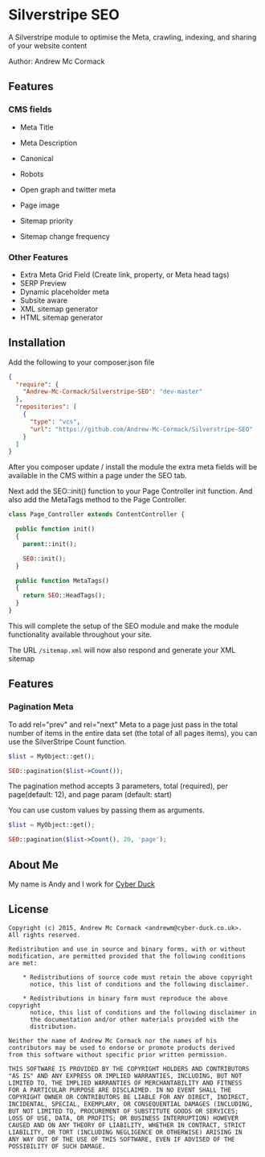 # Silverstripe SEO
A Silverstripe module to optimise the Meta, crawling, indexing, and sharing of your website content

Author: Andrew Mc Cormack

## Features

### CMS fields
  - Meta Title
  - Meta Description
  - Canonical
  - Robots
  - Open graph and twitter meta
  - Page image

  - Sitemap priority
  - Sitemap change frequency

### Other Features
  - Extra Meta Grid Field (Create link, property, or Meta head tags)
  - SERP Preview
  - Dynamic placeholder meta
  - Subsite aware
  - XML sitemap generator
  - HTML sitemap generator

## Installation

Add the following to your composer.json file

```json
{  
  "require": {  
    "Andrew-Mc-Cormack/Silverstripe-SEO": "dev-master"
  },  
  "repositories": [  
    {  
      "type": "vcs",  
      "url": "https://github.com/Andrew-Mc-Cormack/Silverstripe-SEO"  
    }  
  ]  
}
```

After you composer update / install the module the extra meta fields will be available in the CMS within a page under the SEO tab.

Next add the SEO::init() function to your Page Controller init function.
And also add the MetaTags method to the Page Controller.

```php
class Page_Controller extends ContentController {

  public function init()
  {
    parent::init();

    SEO::init();
  }

  public function MetaTags()
  {
    return SEO::HeadTags();
  }
}
```

This will complete the setup of the SEO module and make the module functionality available throughout your site.

The URL ```/sitemap.xml``` will now also respond and generate your XML sitemap

## Features

### Pagination Meta

To add rel="prev" and rel="next" Meta to a page just pass in the total number of items in the entire data set (the total of all pages items), you can use the SilverStripe Count function.

```php
$list = MyObject::get();

SEO::pagination($list->Count());
```

The pagination method accepts 3 parameters, total (required), per page(default: 12), and page param (default: start)

You can use custom values by passing them as arguments.

```php
$list = MyObject::get();

SEO::pagination($list->Count(), 20, 'page');
```

## About Me
My name is Andy and I work for [Cyber Duck](https://www.cyber-duck.co.uk/)

## License

    Copyright (c) 2015, Andrew Mc Cormack <andrewm@cyber-duck.co.uk>.
    All rights reserved.

    Redistribution and use in source and binary forms, with or without
    modification, are permitted provided that the following conditions
    are met:

        * Redistributions of source code must retain the above copyright
          notice, this list of conditions and the following disclaimer.

        * Redistributions in binary form must reproduce the above copyright
          notice, this list of conditions and the following disclaimer in
          the documentation and/or other materials provided with the
          distribution.

    Neither the name of Andrew Mc Cormack nor the names of his
    contributors may be used to endorse or promote products derived
    from this software without specific prior written permission.

    THIS SOFTWARE IS PROVIDED BY THE COPYRIGHT HOLDERS AND CONTRIBUTORS
    "AS IS" AND ANY EXPRESS OR IMPLIED WARRANTIES, INCLUDING, BUT NOT
    LIMITED TO, THE IMPLIED WARRANTIES OF MERCHANTABILITY AND FITNESS
    FOR A PARTICULAR PURPOSE ARE DISCLAIMED. IN NO EVENT SHALL THE
    COPYRIGHT OWNER OR CONTRIBUTORS BE LIABLE FOR ANY DIRECT, INDIRECT,
    INCIDENTAL, SPECIAL, EXEMPLARY, OR CONSEQUENTIAL DAMAGES (INCLUDING,
    BUT NOT LIMITED TO, PROCUREMENT OF SUBSTITUTE GOODS OR SERVICES;
    LOSS OF USE, DATA, OR PROFITS; OR BUSINESS INTERRUPTION) HOWEVER
    CAUSED AND ON ANY THEORY OF LIABILITY, WHETHER IN CONTRACT, STRICT
    LIABILITY, OR TORT (INCLUDING NEGLIGENCE OR OTHERWISE) ARISING IN
    ANY WAY OUT OF THE USE OF THIS SOFTWARE, EVEN IF ADVISED OF THE
    POSSIBILITY OF SUCH DAMAGE.